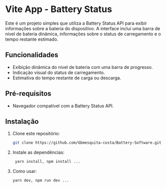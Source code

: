 # Vite App - Battery Status

Este é um projeto simples que utiliza a Battery Status API para exibir informações sobre a bateria do dispositivo. A interface inclui uma barra de nível de bateria dinâmica, informações sobre o status de carregamento e o tempo restante estimado.

## Funcionalidades

- Exibição dinâmica do nível de bateria com uma barra de progresso.
- Indicação visual do status de carregamento.
- Estimativa do tempo restante de carga ou descarga.

## Pré-requisitos

- Navegador compatível com a Battery Status API.

## Instalação

1. Clone este repositório:
   ```bash
   git clone https://github.com/Gbmesquita-costa/Battery-Software.git

2. Instale as dependências:
   ```bash
    yarn install, npm install ...

3. Como usar:
    ```bash
    yarn dev, npm run dev ...